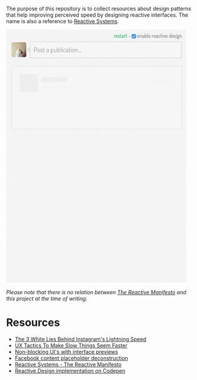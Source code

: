 The purpose of this repository is to collect resources about design patterns that help improving perceived speed by designing reactive interfaces. The name is also a reference to [Reactive Systems](http://www.reactivemanifesto.org/).

![Reactive Design Implementation](demo.gif)

*Please note that there is no relation between [The Reactive Manifesto](http://www.reactivemanifesto.org/) and this project at the time of writing.*

# Resources

* [The 3 White Lies Behind Instagram's Lightning Speed](http://www.fastcodesign.com/1669788/the-3-white-lies-behind-instagrams-lightning-speed)
* [UX Tactics To Make Slow Things Seem Faster](http://blog.placeit.net/ux-tactics-make-slow-things-seem-faster/)
* [Non-blocking UI's with interface previews](http://www.callumhart.com/blog/non-blocking-uis-with-interface-previews)
* [Facebook content placeholder deconstruction](http://cloudcannon.com/deconstructions/2014/11/15/facebook-content-placeholder-deconstruction.html)
* [Reactive Systems - The Reactive Manifesto](http://www.reactivemanifesto.org/)
* [Reactive Design implementation on Codepen](http://codepen.io/Zhouzi/full/ogdxJj/)
